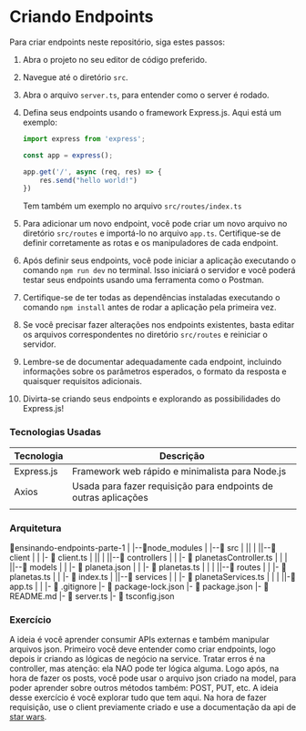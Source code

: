 # Criando Endpoints

Para criar endpoints neste repositório, siga estes passos:

1. Abra o projeto no seu editor de código preferido.
2. Navegue até o diretório `src`.
3. Abra o arquivo `server.ts`, para entender como o server é rodado.
4. Defina seus endpoints usando o framework Express.js. Aqui está um exemplo:

    ```typescript
    import express from 'express';

    const app = express();

    app.get('/', async (req, res) => {
        res.send("hello world!")
    })
    ```

    Tem também um exemplo no arquivo `src/routes/index.ts`

5. Para adicionar um novo endpoint, você pode criar um novo arquivo no diretório `src/routes` e importá-lo no arquivo `app.ts`. Certifique-se de definir corretamente as rotas e os manipuladores de cada endpoint.

6. Após definir seus endpoints, você pode iniciar a aplicação executando o comando `npm run dev` no terminal. Isso iniciará o servidor e você poderá testar seus endpoints usando uma ferramenta como o Postman.

7. Certifique-se de ter todas as dependências instaladas executando o comando `npm install` antes de rodar a aplicação pela primeira vez.

8. Se você precisar fazer alterações nos endpoints existentes, basta editar os arquivos correspondentes no diretório `src/routes` e reiniciar o servidor.

9. Lembre-se de documentar adequadamente cada endpoint, incluindo informações sobre os parâmetros esperados, o formato da resposta e quaisquer requisitos adicionais.

10. Divirta-se criando seus endpoints e explorando as possibilidades do Express.js!

### Tecnologias Usadas

| Tecnologia | Descrição |
|------------|-----------|
| Express.js | Framework web rápido e minimalista para Node.js |
| Axios        | Usada para fazer requisição para endpoints de outras aplicações      |
|               |                   |

### Arquitetura

 📁ensinando-endpoints-parte-1
   |
   |--📁node_modules
   |
   |--📁 src
   |  ||
   |  ||--📁 client
   |  |    |- 📄 client.ts
   |  ||
   |  ||--📁 controllers
   |  |    |- 📄 planetasController.ts
   |  |
   |  ||--📁 models
   |  |    |- 📄 planeta.json
   |  |    |- 📄 planetas.ts
   |  |
   |  ||--📁 routes
   |  |    |- 📄 planetas.ts
   |  |    |- 📄 index.ts
   |  ||--📁 services
   |  |    |- 📄 planetaServices.ts
   |  |
   |  ||-📄 app.ts
   |  |
   |- 📄 .gitignore
   |- 📄 package-lock.json
   |- 📄 package.json
   |- 📄 README.md
   |- 📄 server.ts
   |- 📄 tsconfig.json

### Exercício
A ideia é você aprender consumir APIs externas e também manipular arquivos json.
Primeiro você deve entender como criar endpoints, logo depois ir criando as lógicas de negócio na service.
Tratar erros é na controller, mas atenção: ela NAO pode ter lógica alguma.
Logo após, na hora de fazer os posts, você pode usar o arquivo json criado na model, para poder aprender sobre outros métodos também: POST, PUT, etc.
A ideia desse exercício é você explorar tudo que tem aqui.
Na hora de fazer requisição, use o client previamente criado e use a documentação da api de [star wars](https://swapi.dev/documentation).
